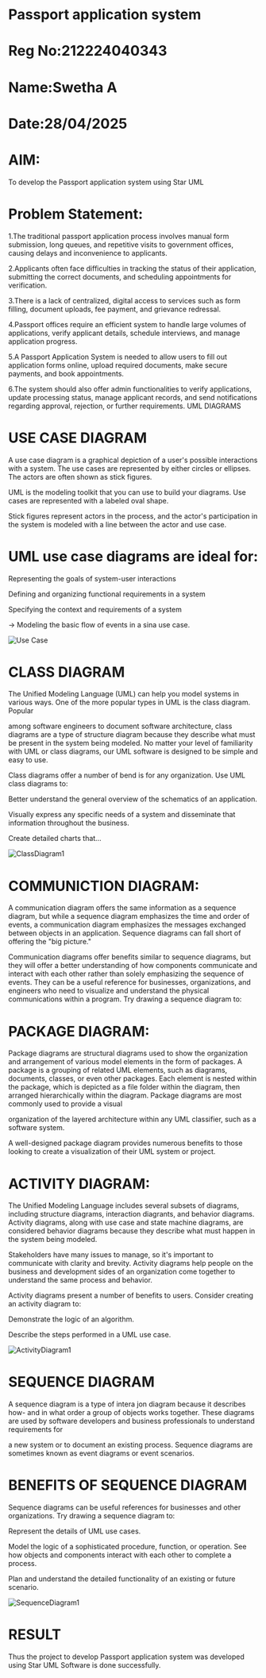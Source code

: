 # Passport application system
# Reg No:212224040343
# Name:Swetha A
# Date:28/04/2025


# AIM:
To develop the Passport application system using Star UML

# Problem Statement:
1.The traditional passport application process involves manual form submission, long queues, and repetitive visits to government offices, causing delays and inconvenience to applicants.

2.Applicants often face difficulties in tracking the status of their application, submitting the correct documents, and scheduling appointments for verification.

3.There is a lack of centralized, digital access to services such as form filling, document uploads, fee payment, and grievance redressal.

4.Passport offices require an efficient system to handle large volumes of applications, verify applicant details, schedule interviews, and manage application progress.

5.A Passport Application System is needed to allow users to fill out application forms online, upload required documents, make secure payments, and book appointments.

6.The system should also offer admin functionalities to verify applications, update processing status, manage applicant records, and send notifications regarding approval, rejection, or further requirements.
UML DIAGRAMS

# USE CASE DIAGRAM

A use case diagram is a graphical depiction of a user's possible interactions with a system. The use cases are represented by either circles or ellipses. The actors are often shown as stick figures.

UML is the modeling toolkit that you can use to build your diagrams. Use cases are represented with a labeled oval shape.

Stick figures represent actors in the process, and the actor's participation in the system is modeled with a line between the actor and use case.

# UML use case diagrams are ideal for:

Representing the goals of system-user interactions

Defining and organizing functional requirements in a system

Specifying the context and requirements of a system

→ Modeling the basic flow of events in a sina use case.

![Use Case](https://github.com/user-attachments/assets/fe574a81-6cd7-4aa8-89d7-2200fd806dd4)

# CLASS DIAGRAM

The Unified Modeling Language (UML) can help you model systems in various ways. One of the more popular types in UML is the class diagram. Popular

among software engineers to document software architecture, class diagrams are a type of structure diagram because they describe what must be present in the system being modeled. No matter your level of familiarity with UML or class diagrams, our UML software is designed to be simple and easy to use.

Class diagrams offer a number of bend is for any organization. Use UML class diagrams to:

Better understand the general overview of the schematics of an application.

Visually express any specific needs of a system and disseminate that information throughout the business.

Create detailed charts that…

![ClassDiagram1](https://github.com/user-attachments/assets/d07650d5-b701-4d83-88fc-9d9f571f168e)


# COMMUNICTION DIAGRAM:

A communication diagram offers the same information as a sequence diagram, but while a sequence diagram emphasizes the time and order of events, a communication diagram emphasizes the messages exchanged between objects in an application. Sequence diagrams can fall short of offering the "big picture."

Communication diagrams offer benefits similar to sequence diagrams, but they will offer a better understanding of how components communicate and interact with each other rather than solely emphasizing the sequence of events. They can be a useful reference for businesses, organizations, and engineers who need to visualize and understand the physical communications within a program. Try drawing a sequence diagram to:




# PACKAGE DIAGRAM:

Package diagrams are structural diagrams used to show the organization and arrangement of various model elements in the form of packages. A package is a grouping of related UML elements, such as diagrams, documents, classes, or even other packages. Each element is nested within the package, which is depicted as a file folder within the diagram, then arranged hierarchically within the diagram. Package diagrams are most commonly used to provide a visual

organization of the layered architecture within any UML classifier, such as a software system.

A well-designed package diagram provides numerous benefits to those looking to create a visualization of their UML system or project.








# ACTIVITY DIAGRAM:

The Unified Modeling Language includes several subsets of diagrams, including structure diagrams, interaction diagrants, and behavior diagrams. Activity diagrams, along with use case and state machine diagrams, are considered behavior diagrams because they describe what must happen in the system being modeled.

Stakeholders have many issues to manage, so it's important to communicate with clarity and brevity. Activity diagrams help people on the business and development sides of an organization come together to understand the same process and behavior.

Activity diagrams present a number of benefits to users. Consider creating an activity diagram to:

Demonstrate the logic of an algorithm.

Describe the steps performed in a UML use case.

![ActivityDiagram1](https://github.com/user-attachments/assets/c9de91bd-c1e7-4920-921f-07b389bed83b)


# SEQUENCE DIAGRAM

A sequence diagram is a type of intera jon diagram because it describes how- and in what order a group of objects works together. These diagrams are used by software developers and business professionals to understand requirements for

a new system or to document an existing process. Sequence diagrams are sometimes known as event diagrams or event scenarios.


# BENEFITS OF SEQUENCE DIAGRAM

Sequence diagrams can be useful references for businesses and other organizations. Try drawing a sequence diagram to:

Represent the details of UML use cases.

Model the logic of a sophisticated procedure, function, or operation. See how objects and components interact with each other to complete a process.

Plan and understand the detailed functionality of an existing or future scenario.

![SequenceDiagram1](https://github.com/user-attachments/assets/55a8c6c0-e23b-406f-a24c-8334b7113955)


# RESULT

Thus the project to develop Passport application system was developed using Star UML Software is done successfully.

